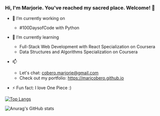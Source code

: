 ### Hi, I'm Marjorie. You've reached my sacred place. Welcome! 👋


- 🔭 I’m currently working on 
  * #100DaysofCode with Python 

- 🌱 I’m currently learning
  * Full-Stack Web Development with React Specialization on Coursera
  * Data Structures and Algorithms Specialization on Coursera 
 
- 📫 
  * Let's chat: cobero.marjorie@gmail.com  
  * Check out my portfolio: https://marjcobero.github.io

- ⚡ Fun fact:
  I love One Piece :)
  
  
[![Top Langs](https://github-readme-stats.vercel.app/api/top-langs/?username=marjcobero&layout=compact)](https://github.com/marjcobero/github-readme-stats)
  
![Anurag's GitHub stats](https://github-readme-stats.vercel.app/api?username=marjcobero&show_icons=true&theme=tokyonight)
  
<!--
**marjcobero/marjcobero** is a ✨ _special_ ✨ repository because its `README.md` (this file) appears on your GitHub profile.

Here are some ideas to get you started:

- 🔭 I’m currently working on 
  * #100DaysofCode with Python 

- 🌱 I’m currently learning
  * Full-Stack Web Development with React Specialization on Coursera
  * Data Structures and Algorithms Specialization on Coursera 
 
- 📫 How to reach me:
  feel free to email me cobero.marjorie@gmail.com 
  or 
  check out my portfolio https://marjcobero.github.io

- ⚡ Fun fact:
  I love One Piece :)
-->
